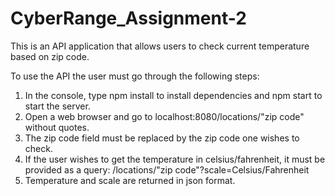 # CyberRange_Assignment-2
This is an API application that allows users to check current temperature based on zip code. 

To use the API the user must go through the following steps:
1. In the console, type npm install to install dependencies and npm start to start the server. 
2. Open a web browser and go to localhost:8080/locations/"zip code" without quotes.
3. The zip code field must be replaced by the zip code one wishes to check.
4. If the user wishes to get the temperature in celsius/fahrenheit, it must be provided as a query:
    /locations/"zip code"?scale=Celsius/Fahrenheit
5. Temperature and scale are returned in json format. 
